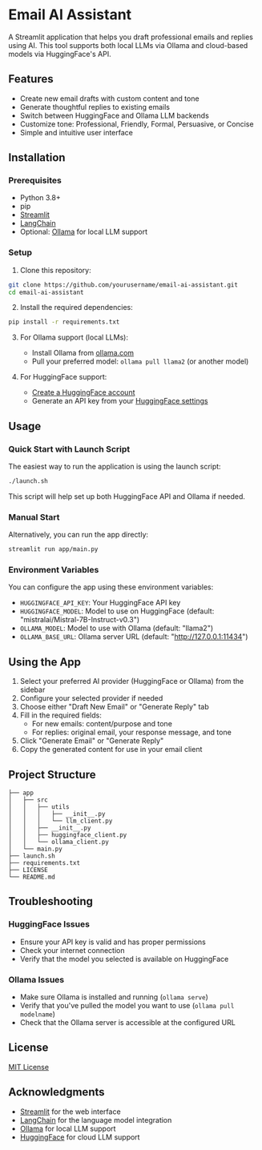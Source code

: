 # Email AI Assistant

A Streamlit application that helps you draft professional emails and replies using AI. This tool supports both local LLMs via Ollama and cloud-based models via HuggingFace's API.

## Features

- Create new email drafts with custom content and tone
- Generate thoughtful replies to existing emails
- Switch between HuggingFace and Ollama LLM backends
- Customize tone: Professional, Friendly, Formal, Persuasive, or Concise
- Simple and intuitive user interface

## Installation

### Prerequisites

- Python 3.8+
- pip
- [Streamlit](https://streamlit.io/)
- [LangChain](https://python.langchain.com/)
- Optional: [Ollama](https://ollama.com/) for local LLM support

### Setup

1. Clone this repository:

```bash
git clone https://github.com/yourusername/email-ai-assistant.git
cd email-ai-assistant
```

2. Install the required dependencies:

```bash
pip install -r requirements.txt
```

3. For Ollama support (local LLMs):
   - Install Ollama from [ollama.com](https://ollama.com/)
   - Pull your preferred model: `ollama pull llama2` (or another model)

4. For HuggingFace support:
   - [Create a HuggingFace account](https://huggingface.co/join)
   - Generate an API key from your [HuggingFace settings](https://huggingface.co/settings/tokens)

## Usage

### Quick Start with Launch Script

The easiest way to run the application is using the launch script:

```bash
./launch.sh
```

This script will help set up both HuggingFace API and Ollama if needed.

### Manual Start

Alternatively, you can run the app directly:

```bash
streamlit run app/main.py
```

### Environment Variables

You can configure the app using these environment variables:

- `HUGGINGFACE_API_KEY`: Your HuggingFace API key
- `HUGGINGFACE_MODEL`: Model to use on HuggingFace (default: "mistralai/Mistral-7B-Instruct-v0.3")
- `OLLAMA_MODEL`: Model to use with Ollama (default: "llama2")
- `OLLAMA_BASE_URL`: Ollama server URL (default: "http://127.0.0.1:11434")

## Using the App

1. Select your preferred AI provider (HuggingFace or Ollama) from the sidebar
2. Configure your selected provider if needed
3. Choose either "Draft New Email" or "Generate Reply" tab
4. Fill in the required fields:
   - For new emails: content/purpose and tone
   - For replies: original email, your response message, and tone
5. Click "Generate Email" or "Generate Reply"
6. Copy the generated content for use in your email client

## Project Structure

```
├── app
│   ├── src
│   │   ├── utils
│   │   │   ├── __init__.py
│   │   │   └── llm_client.py
│   │   ├── __init__.py
│   │   ├── huggingface_client.py
│   │   └── ollama_client.py
│   └── main.py
├── launch.sh
├── requirements.txt
├── LICENSE
└── README.md
```

## Troubleshooting

### HuggingFace Issues

- Ensure your API key is valid and has proper permissions
- Check your internet connection
- Verify that the model you selected is available on HuggingFace

### Ollama Issues

- Make sure Ollama is installed and running (`ollama serve`)
- Verify that you've pulled the model you want to use (`ollama pull modelname`)
- Check that the Ollama server is accessible at the configured URL

## License

[MIT License](LICENSE)

## Acknowledgments

- [Streamlit](https://streamlit.io/) for the web interface
- [LangChain](https://python.langchain.com/) for the language model integration
- [Ollama](https://ollama.com/) for local LLM support
- [HuggingFace](https://huggingface.co/) for cloud LLM support